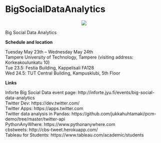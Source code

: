 # BigSocialDataAnalytics

<p align="center">
  <img src="http://inforte.jyu.fi/++theme++inforte_2014/img/logo.jpg"/>
</p>

Big Social Data Analytics

<strong>Schedule and location</strong>
<p>
Tuesday May 23th –  Wednesday May 24th<br>    
Tampere University of Technology, Tampere (visiting address: Korkeakoulunkatu 10)<br>  
Tue 23.5: Festia Building, Kappelisali FA128<br>  
Wed 24.5: TUT Central Building, Kampusklubi, 5th Floor<br>
</p>

<strong>Links</strong>
<p>
Inforte Big Social Data event page: http://inforte.jyu.fi/events/big-social-data-analytics <br>
Twitter Dev: https://dev.twitter.com/ <br>
Twitter Apps: https://apps.twitter.com <br>
Twitter data analysis in Pandas: https://github.com/jukkahuhtamaki/pcm-demo/tree/master/twitter-api <br> 
PythonAnyWhere: https://www.pythonanywhere.com <br>
cbstweets: http://cbs-tweet.herokuapp.com/ <br>
Tableau for Students: https://www.tableau.com/academic/students <br>
</p>
